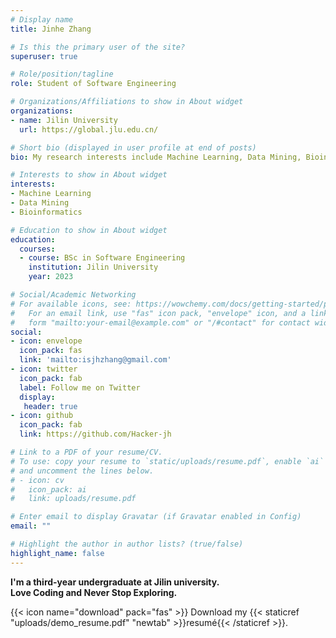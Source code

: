 ```yaml
---
# Display name
title: Jinhe Zhang

# Is this the primary user of the site?
superuser: true

# Role/position/tagline
role: Student of Software Engineering

# Organizations/Affiliations to show in About widget
organizations:
- name: Jilin University
  url: https://global.jlu.edu.cn/

# Short bio (displayed in user profile at end of posts)
bio: My research interests include Machine Learning, Data Mining, Bioinformatics, Health Informatics.

# Interests to show in About widget
interests:
- Machine Learning
- Data Mining
- Bioinformatics

# Education to show in About widget
education:
  courses:
  - course: BSc in Software Engineering
    institution: Jilin University
    year: 2023

# Social/Academic Networking
# For available icons, see: https://wowchemy.com/docs/getting-started/page-builder/#icons
#   For an email link, use "fas" icon pack, "envelope" icon, and a link in the
#   form "mailto:your-email@example.com" or "/#contact" for contact widget.
social:
- icon: envelope
  icon_pack: fas
  link: 'mailto:isjhzhang@gmail.com'
- icon: twitter
  icon_pack: fab
  label: Follow me on Twitter
  display:
   header: true
- icon: github
  icon_pack: fab
  link: https://github.com/Hacker-jh

# Link to a PDF of your resume/CV.
# To use: copy your resume to `static/uploads/resume.pdf`, enable `ai` icons in `params.toml`, 
# and uncomment the lines below.
# - icon: cv
#   icon_pack: ai
#   link: uploads/resume.pdf

# Enter email to display Gravatar (if Gravatar enabled in Config)
email: ""

# Highlight the author in author lists? (true/false)
highlight_name: false
---
```


**I'm a third-year undergraduate at Jilin university.**
\
**Love Coding and Never Stop Exploring.**

{{< icon name="download" pack="fas" >}} Download my {{< staticref "uploads/demo_resume.pdf" "newtab" >}}resumé{{< /staticref >}}.
